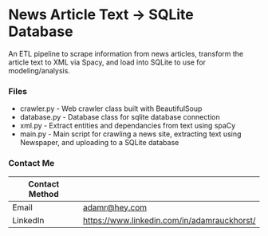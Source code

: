 # News Article Text -> SQLite Database

An ETL pipeline to scrape information from news articles, transform the article text to XML via Spacy, and load into SQLite to use for modeling/analysis. 

### Files

- crawler.py - Web crawler class built with BeautifulSoup
- database.py - Database class for sqlite database connection
- xml.py - Extract entities and dependancies from text using spaCy
- main.py - Main script for crawling a news site, extracting text using Newspaper, and uploading to a SQLite database

### Contact Me

| Contact Method |  |
| --- | --- |
| Email | adamr@hey.com |
| LinkedIn | https://www.linkedin.com/in/adamrauckhorst/ |
